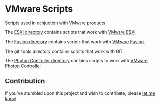# VMware Scripts
Scripts used in conjuction with VMware products

The [ESXi directory](ESXi) contains scripts that work with [VMware ESXi](https://www.vmware.com/products/vsphere-hypervisor).

The [Fusion directory](Fusion) contains scripts that work with [VMware Fusion](http://www.vmware.com/products/fusion.html).

The [git_tools directory](git_tools) contains scripts that work with GIT.

The [Photon Controller directory](photon_controller) contains scripts to work with [VMware Photon Controller](https://vmware.github.io/photon-controller/)

## Contribution
If you've stumbled upon this project and wish to contribute, please
[let me know](mailto:alister@different.com)
